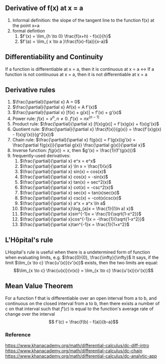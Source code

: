 ## Derivative of f(x) at x = a
1. Informal definition: the slope of the tangent line to the function f(x) at the point x=a
2. formal defintion
	1. $f'(x)  = \lim_{h \to 0} \frac{f(x+h) - f(x)}{h}$
	2. $f'(a) = \lim_{ x \to a }\frac{f(x)-f(a)}{x-a}$

## Differentiability and Continuity
If a function is differentiable at x = a, then it is continuous at x = a <-> If a function is not continuous at x = a, then it is not differentiable at x = a

## Derivative rules
1.  $\frac{\partial}{\partial x} A = 0$
2. $\frac{\partial}{\partial x} Af(x) = A f'(x)$
3. $\frac{\partial}{\partial x} [f(x) + g(x)] = f'(x) + g'(x)$
4. Power rule: $f(x) = x^n, n \neq 0$.  $f'(x) = n x^{(n-1)}$
5. Product rule: $\frac{\partial}{\partial x} [f(x)g(x)] = f'(x)g(x) + f(x)g'(x)$
6. Quotient rule: $\frac{\partial}{\partial x} \frac{f(x)}{g(x)} = \frac{f'(x)g(x) - f(x)g'(x)}{g^2(x)}$
7. Chain rule: $\frac{\partial}{\partial x} f(g(x)) = f'(g(x))g'(x) = \frac{\partial f(g(x))}{\partial g(x)} \frac{\partial g(x)}{\partial x}$
8. Inverse function: $f(g(x)) = x$, then $g'(x) = \frac{1}{f'(g(x))}$
9. frequently-used derivatives:
	1. $\frac{\partial}{\partial x} e^x = e^x$
	2. $\frac{\partial}{\partial x} \ln x = \frac{1}{x}$
	3. $\frac{\partial}{\partial x} sin(x) = cos(x)$
	4. $\frac{\partial}{\partial x} cos(x) = -sin(x)$
	5. $\frac{\partial}{\partial x} tan(x) = sec^2(x)$
	6. $\frac{\partial}{\partial x} cot(x) = -csc^2(x)$
	7. $\frac{\partial}{\partial x} sec(x) = tan(x)sec(x)$
	8. $\frac{\partial}{\partial x} csc(x) = -cot(x)csc(x)$
	9. $\frac{\partial}{\partial x} a^x = a^x \ln a$
	10. $\frac{\partial}{\partial x}\log_{a}x = \frac{1}{(\ln a) x}$
	11. $\frac{\partial}{\partial x}sin^{-1}x = \frac{1}{\sqrt{1-x^2}}$
	12. $\frac{\partial}{\partial x}cos^{-1}x = -\frac{1}{\sqrt{1-x^2}}$
	13. $\frac{\partial}{\partial x}tan^{-1}x = \frac{1}{1+x^2}$

## L'Hôpital's rule

LHopital's rule is useful when there is a undetermined form of function when evaluating limits, e.g. $\frac{0}{0}, \frac{\infty}{\infty}$
It says, if the limit $\lim_{x \to c} \frac{u'(x)}{v'(x)}$ exists, then the two limits are equal:
$$\lim_{x \to c} \frac{u(x)}{v(x)} = \lim_{x \to c} \frac{u'(x)}{v'(x)}$$
## Mean Value Theorem
For a function f that is differentiable over an open interval from a to b, and continuous on the closed interval from a to b, then there exists a number of c on that interval such that $f'(c)$ is equal to the function's average rate of change over the interval
$$ f'(c) = \frac{f(b) - f(a)}{b-a}$$
### Reference
https://www.khanacademy.org/math/differential-calculus/dc-diff-intro
https://www.khanacademy.org/math/differential-calculus/dc-chain
https://www.khanacademy.org/math/differential-calculus/dc-analytic-app
